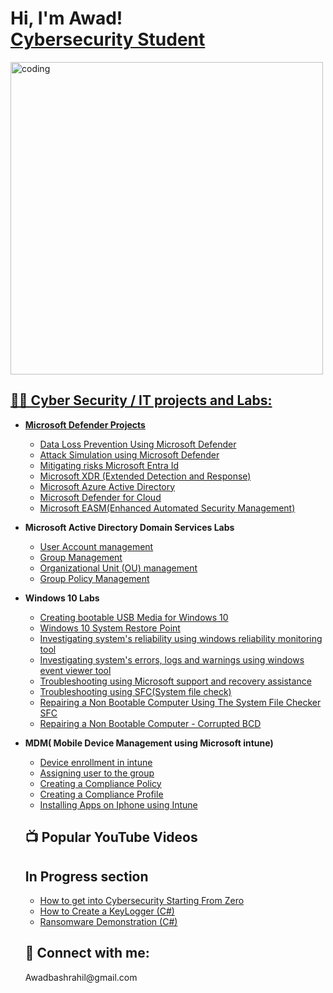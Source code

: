 
<h1>Hi, I'm Awad! <br/><a href="https://github.com/j"></a> <a href="https://www.linkedin.com/in/j/">  Cybersecurity Student </a> <a href="https://www.youtube.com/c/jor>YouTuber"</a></h1>

<img align="center" alt="coding" width="500" src="https://user-images.githubusercontent.com/55389276/140866485-8fb1c876-9a8f-4d6a-98dc-08c4981eaf70.gif">




<h2>👨‍💻 Cyber Security / IT projects and Labs: </h2>

- <b> Microsoft Defender Projects </b>
  - [Data Loss Prevention Using Microsoft Defender ](https://github.com/AwadShaikh/Microsoft-Defender-Labs/blob/main/README.md)
  - [Attack Simulation using Microsoft Defender](https://github.com/AwadShaikh/Attack-Simulation-/blob/main/README.md)
  - [Mitigating risks Microsoft Entra Id](https://github.com/AwadShaikh/Microsoft-Entra-Id-Lab)
  - [Microsoft XDR (Extended Detection and Response)](https://github.com/AwadShaikh/Security-Posture-Improvement-Lab/blob/main/README.md)
  - [Microsoft Azure Active Directory](https://github.com/AwadShaikh/Microsoft-Azure-active-directory-/blob/main/README.md)
  - [Microsoft Defender for Cloud](https://github.com/AwadShaikh/Defender-for-Cloud/blob/main/README.md)
  - [Microsoft EASM(Enhanced Automated Security Management)](https://github.com/AwadShaikh/EASM/blob/main/README.md)
 
- <b> Microsoft Active Directory Domain Services Labs </b>
  - [User Account management](https://github.com/AwadShaikh/AD-DS-user-account-management-/blob/main/README.md)
  - [Group Management](https://github.com/AwadShaikh/Group-Management-/blob/main/README.md)
  - [Organizational Unit (OU) management](https://github.com/AwadShaikh/OU/blob/main/README.md)
  - [Group Policy Management](https://github.com/AwadShaikh/GPO-/blob/main/README.md)

- <b> Windows 10 Labs </b>
  - [Creating bootable USB Media for Windows 10 ](https://github.com/AwadShaikh/Bootable-USB-media-/blob/main/README.md)
  - [Windows 10 System Restore Point ](https://github.com/AwadShaikh/Microsoft-10-System-restore-point-/blob/main/README.md)
  - [Investigating system's reliability using windows reliability monitoring tool](https://github.com/AwadShaikh/Reliability-monitoring/blob/main/README.md)
  - [Investigating system's errors, logs and warnings using windows event viewer tool ](https://github.com/AwadShaikh/Event-viewer-tool-lab/blob/main/README.md)
  - [Troubleshooting using Microsoft support and recovery assistance](https://github.com/AwadShaikh/Microsoft-support-and-recovery-assistance/blob/main/README.md) 
  - [Troubleshooting using SFC(System file check) ](https://github.com/AwadShaikh/CRC-lab-/blob/main/README.md)
  - [Repairing a Non Bootable Computer Using The System File Checker SFC](https://github.com/AwadShaikh/SFC-lab/blob/main/README.md)
  - [Repairing a Non Bootable Computer - Corrupted BCD ](https://github.com/AwadShaikh/BCD-file-recovery-lab/blob/main/README.md)

- <b> MDM( Mobile Device Management using Microsoft intune) </b>
  - [Device enrollment in intune ](https://github.com/AwadShaikh/Device-Enrollment-lab/blob/main/README.md)
  - [Assigning user to the group](https://github.com/AwadShaikh/Assigning-user-to-a-group/blob/main/README.md)
  - [Creating a Compliance Policy](https://github.com/AwadShaikh/Compliance-policy-/blob/main/README.md)
  - [Creating a Compliance Profile ](https://github.com/AwadShaikh/compliance-profile-/blob/main/README.md)
  - [Installing Apps on Iphone using Intune](https://github.com/AwadShaikh/Apps-installation-/blob/main/README.md) 

 
  <h2>📺 Popular YouTube Videos</h2>

   <h2>In Progress section </h2>

  - [How to get into Cybersecurity Starting From Zero]()
  - [How to Create a KeyLogger (C#)]()
  - [Ransomware Demonstration (C#)]()

   <h2> 🤳 Connect with me:</h2>
          Awadbashrahil@gmail.com



